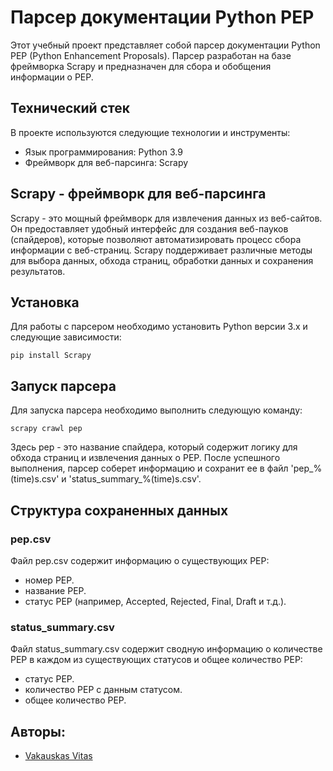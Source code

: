 # Парсер документации Python PEP
Этот учебный проект представляет собой парсер документации Python PEP (Python Enhancement Proposals). Парсер разработан на базе фреймворка Scrapy и предназначен для сбора и обобщения информации о PEP.

## Технический стек
В проекте используются следующие технологии и инструменты:

- Язык программирования: Python 3.9
- Фреймворк для веб-парсинга: Scrapy

## Scrapy - фреймворк для веб-парсинга
Scrapy - это мощный фреймворк для извлечения данных из веб-сайтов. Он предоставляет удобный интерфейс для создания веб-пауков (спайдеров), которые позволяют автоматизировать процесс сбора информации с веб-страниц. Scrapy поддерживает различные методы для выбора данных, обхода страниц, обработки данных и сохранения результатов.

## Установка
Для работы с парсером необходимо установить Python версии 3.x и следующие зависимости:
```
pip install Scrapy
```

## Запуск парсера
Для запуска парсера необходимо выполнить следующую команду:
```
scrapy crawl pep
```
Здесь pep - это название спайдера, который содержит логику для обхода страниц и извлечения данных о PEP.
После успешного выполнения, парсер соберет информацию и сохранит ее в файл 'pep_%(time)s.csv' и 'status_summary_%(time)s.csv'.

## Структура сохраненных данных
### pep.csv
Файл pep.csv содержит информацию о существующих PEP:
- номер PEP.
- название PEP.
- статус PEP (например, Accepted, Rejected, Final, Draft и т.д.).

### status_summary.csv
Файл status_summary.csv содержит сводную информацию о количестве PEP в каждом из существующих статусов и общее количество PEP:
- статус PEP.
- количество PEP с данным статусом.
- общее количество PEP.

## Авторы:
- [Vakauskas Vitas](https://github.com/Qerced)
